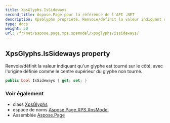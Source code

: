 ```yaml
---
title: XpsGlyphs.IsSideways
second_title: Aspose.Page pour la référence de l'API .NET
description: XpsGlyphs propriété. Renvoie/définit la valeur indiquant quun glyphe est tourné sur le côté avec lorigine définie comme le centre supérieur du glyphe non tourné.
type: docs
weight: 50
url: /fr/net/aspose.page.xps.xpsmodel/xpsglyphs/issideways/
---
```

## XpsGlyphs.IsSideways property

Renvoie/définit la valeur indiquant qu'un glyphe est tourné sur le côté, avec l'origine définie comme le centre supérieur du glyphe non tourné.

```csharp
public bool IsSideways { get; set; }
```

### Voir également

* class [XpsGlyphs](../)
* espace de noms [Aspose.Page.XPS.XpsModel](../../xpsglyphs/)
* Assemblée [Aspose.Page](../../../)


